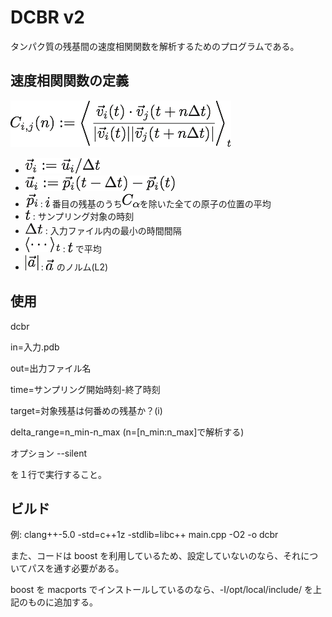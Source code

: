 # DCBR v2
タンパク質の残基間の速度相関関数を解析するためのプログラムである。

## 速度相関関数の定義
<img src="doc/eq1.png"/>

- <img src="doc/v.png"/>
- <img src="doc/u.png"/>
- <img src="doc/pi.png"/> : <img src="doc/i.png"/> 番目の残基のうち<img src="doc/ca.png"/>を除いた全ての原子の位置の平均
- <img src="doc/t.png"/> : サンプリング対象の時刻
- <img src="doc/dt.png"/> : 入力ファイル内の最小の時間間隔
- <img src="doc/av.png"/> : <img src="doc/t.png"/> で平均
- <img src="doc/a.png"/> : <img src="doc/veca.png"/> のノルム(L2)

## 使用
dcbr

in=入力.pdb

out=出力ファイル名

time=サンプリング開始時刻-終了時刻

target=対象残基は何番めの残基か？(i)

delta_range=n_min-n_max (n=[n_min:n_max]で解析する)

オプション --silent

を１行で実行すること。

## ビルド
例: clang++-5.0 -std=c++1z -stdlib=libc++ main.cpp -O2 -o dcbr

また、コードは boost を利用しているため、設定していないのなら、それについてパスを通す必要がある。

boost を macports でインストールしているのなら、-I/opt/local/include/ を上記のものに追加する。
